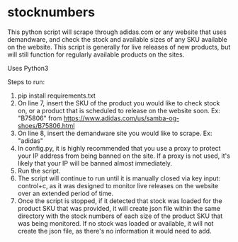 # stocknumbers

This python script will scrape through adidas.com or any website that uses demandware, and check the stock and available sizes of any SKU available on the website. This script is generally for live releases of new products, but will still function for regularly available products on the sites.

Uses Python3

Steps to run:

1. pip install requirements.txt
2. On line 7, insert the SKU of the product you would like to check stock on, or a product that is scheduled to release on the website soon. Ex: "B75806" from https://www.adidas.com/us/samba-og-shoes/B75806.html
3. On line 8, insert the demandware site you would like to scrape. Ex: "adidas"
4. In config.py, it is highly recommended that you use a proxy to protect your IP address from being banned on the site. If a proxy is not used, it's likely that your IP will be banned almost immediately.
4. Run the script.
5. The script will continue to run until it is manually closed via key input: control+c, as it was designed to monitor live releases on the website over an extended period of time.
6. Once the script is stopped, if it detected that stock was loaded for the product SKU that was provided, it will create json file within the same directory with the stock numbers of each size of the product SKU that was being monitored. If no stock was loaded or available, it will not create the json file, as there's no information it would need to add.
